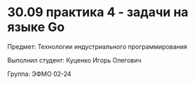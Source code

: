 # 30.09 практика 4 - задачи на языке Go

Предмет: Технологии индустриального программирования

Выполнил студент: Куценко Игорь Олегович

Группа: ЭФМО 02-24

